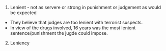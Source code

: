 1. Lenient - not as servere or strong in punishment or judgement as would be expected
  * They believe that judges are too lenient with terrorist suspects.
  * In view of the drugs involved, 16 years was the most lenient sentence/punishment the jugde could impose.
2. Leniency  
